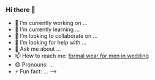 ### Hi there 👋


- 🔭 I’m currently working on ...
- 🌱 I’m currently learning ...
- 👯 I’m looking to collaborate on ...
- 🤔 I’m looking for help with ...
- 💬 Ask me about ...
- 📫 How to reach me: [formal wear for men in wedding](https://www.pnrao.com/)
- 😄 Pronouns: ...
- ⚡ Fun fact: ...
-->
